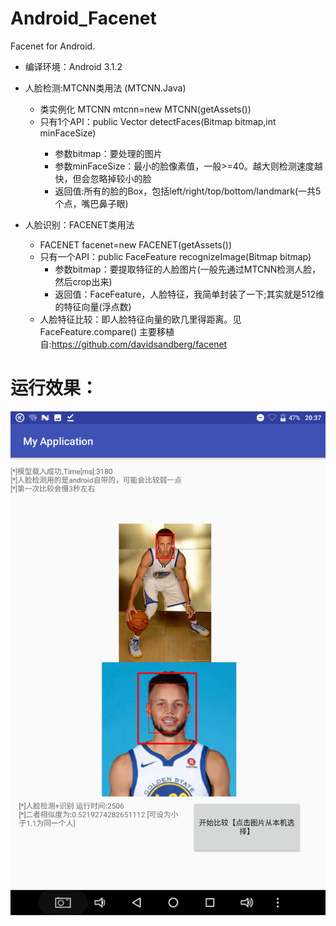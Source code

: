 # Android_Facenet
Facenet for Android. 

* 编译环境：Android 3.1.2
* 人脸检测:MTCNN类用法 (MTCNN.Java)
  * 类实例化 MTCNN mtcnn=new MTCNN(getAssets())
  * 只有1个API：public Vector<Box> detectFaces(Bitmap bitmap,int minFaceSize)
    * 参数bitmap：要处理的图片
    * 参数minFaceSize：最小的脸像素值，一般>=40。越大则检测速度越快，但会忽略掉较小的脸
    * 返回值:所有的脸的Box，包括left/right/top/bottom/landmark(一共5个点，嘴巴鼻子眼)

* 人脸识别：FACENET类用法
  * FACENET facenet=new FACENET(getAssets())
  * 只有一个API：public FaceFeature recognizeImage(Bitmap bitmap)
    * 参数bitmap：要提取特征的人脸图片(一般先通过MTCNN检测人脸，然后crop出来)
    * 返回值：FaceFeature，人脸特征，我简单封装了一下;其实就是512维的特征向量(浮点数)
  * 人脸特征比较：即人脸特征向量的欧几里得距离。见FaceFeature.compare()
主要移植自:https://github.com/davidsandberg/facenet
# 运行效果：
![Alt text](Screenshot_20180627-203742.png)
